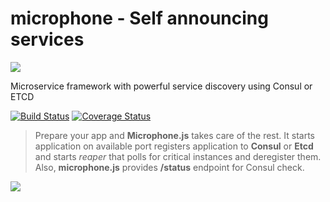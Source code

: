 # microphone - Self announcing services
![](https://avatars3.githubusercontent.com/u/16361502?v=3&s=200)  

Microservice framework with powerful service discovery using Consul or ETCD

[![Build Status](https://travis-ci.org/microphonejs/microphone-core.svg?branch=master)](https://travis-ci.org/microphonejs/microphone-core) [![Coverage Status](https://coveralls.io/repos/github/microphonejs/microphone-core/badge.svg?branch=master)](https://coveralls.io/github/microphonejs/microphone-core?branch=master)

> Prepare your app and **Microphone.js** takes care of the rest. It starts application on available port registers application to **Consul** or **Etcd** and starts _reaper_ that polls for critical instances and deregister them. Also, **microphone.js** provides **/status** endpoint for Consul check.  

![](https://raw.githubusercontent.com/microphonejs/microphone-core/master/misc/microphone-consul-fabio.png)  
